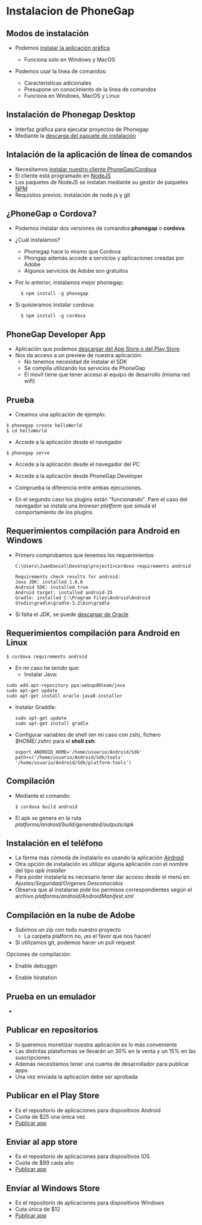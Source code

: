 # Instalacion de PhoneGap

## Modos de instalación

* Podemos [instalar la aplicación gráfica](http://docs.phonegap.com/getting-started/1-install-phonegap/desktop/)
  - Funciona solo en Windows y MacOS
  
* Podemos usar la linea de comandos:
  * Características adicionales
  * Presupone un conocimiento de la línea de comandos
  * Funciona en Windows, MacOS y Linux


## Instalación de Phonegap Desktop
* Interfaz gráfica para ejecutar proyectos de Phonegap
* Mediante la  [descarga del paquete de instalación](http://docs.phonegap.com/getting-started/1-install-phonegap/desktop/)


## Intalación de la aplicación de línea de comandos
* Necesitamos [instalar nuestro cliente PhoneGap/Cordova](http://docs.phonegap.com/getting-started/1-install-phonegap/cli/)
* El cliente está programado en [NodeJS](https://nodejs.org/)
* Los paquetes de NodeJS se instalan mediante su gestor de paquetes [NPM](https://www.npmjs.com/)
* Requisitos previos: instalación de node.js y git


## ¿PhoneGap o Cordova?


* Podemos instalar dos versiones de comandos:**phonegap** o **cordova**. 
* ¿Cuál instalamos?

  * Phonegap hace lo mismo que Cordova
  * Phongap además accede a servicios y aplicaciones creadas por Adobe
  * Algunos servicios de Adobe son gratuitos

* Por lo anterior, instalamos mejor phonegap:

  ```
    $ npm install -g phonegap
  ```

* Si quisieramos instalar cordova:

  ```
    $ npm install -g cordova
  ```




## PhoneGap Developer App

- Aplicación que podemos [descargar del App Store o del Play Store](http://docs.phonegap.com/getting-started/2-install-mobile-app/).
- Nos da acceso a un preview de nuestra aplicación:
  - No tenemos necesidad de instalar el SDK
  - Se compila utilizando los servicios de PhoneGap
  - El movil tiene que tener acceso al equipo de desarrollo (misma red wifi)
  

## Prueba 

- Creamos una aplicación de ejemplo:

```
$ phonegap create helloWorld
$ cd helloWorld
```
- Accede a la aplicación desde el navegador

```
$ phonegap serve
```

- Accede a la aplicación desde el navegador del PC
- Accede a la aplicación desde PhoneGap Developer

- Comprueba la diferencia entre ambas ejecuciones.
- En el segundo caso los plugins están "funcionando". Pare el caso del navegador se instala una *browser platform* que simula el comportamiento de los plugins.
  
## Requerimientos compilación para Android en Windows
- Primero comprobamos que tenemos los requerimientos
  ```
  C:\Users\JuanDaniel\Desktop\project1>cordova requirements android
  
  Requirements check results for android:
  Java JDK: installed 1.8.0
  Android SDK: installed true
  Android target: installed android-25
  Gradle: installed C:\Program Files\Android\Android Studio\gradle\gradle-3.2\bin\gradle
  ```
* Si falta el JDK, se puede [descargar de Oracle](http://www.oracle.com/technetwork/java/javase/downloads/jdk8-downloads-2133151.html)


## Requerimientos compilación para Android en Linux
```
$ cordova requirements android
```
- En mi caso he tenido que:
  - Instalar Java:
```
sudo add-apt-repository ppa:webupd8team/java
sudo apt-get update
sudo apt-get install oracle-java8-installer
```
  - Instalar Graddle:

    ```
    sudo apt-get update
    sudo apt-get install gradle
    ```

  - Configurar variables de shell (en mi caso con zsh), fichero _$HOME/.zshrc_ para el **shell zsh**:

      ```
      export ANDROID_HOME='/home/usuario/Android/Sdk'
      path+=('/home/usuario/Android/Sdk/tools' '/home/usuario/Android/Sdk/platform-tools')
      ```

## Compilación

- Mediante el comando:
  
  ```
  $ cordova build android
  ```
- El apk se genera en la ruta *platforms/android/build/generated/outputs/apk*

## Instalación en el teléfono 
- La forma más cómoda de instalarlo es usando la aplicación [Airdroid](https://web.airdroid.com/)
- Otra opción de instalación es utilizar alguna aplicación con el nombre del tipo *apk installer*
- Para poder instalarla es necesario tener dar acceso desde el menú en *Ajustes/Seguridad/Origenes Desconocidos*
- Observa que al instalarse pide los permisos correspondientes según el archivo *platforms/android/AndroidManifest.xml*

## Compilación en la nube de Adobe
- Subimos un zip con todo nuestro proyecto
  - La carpeta platform no, ¡es el favor que nos hacen!
- Si utilizamos git, podemos hacer un pull request

Opciones de compilación:
- Enable debuggin

- Enable hiratation

## Prueba en un emulador
- 

## Publicar en repositorios
- Si queremos monetizar nuestra aplicación es lo más conveniente
- Las distintas plataformas se llevarán un 30% en la venta y un 15% en las suscripciones
- Además necesitamos tener una cuenta de desarrollador para publicar apps
- Una vez envíada la aplicación debe ser aprobada

## Publicar en el Play Store
- Es el repositorio de aplicaciones para dispositivos Android
- Cuota de $25 una única vez
- [Publicar app](https://play.google.com/apps/publish/signup/)


## Enviar al app store
- Es el repositorio de aplicaciones para dispositivos IOS
- Cuota de $99 cada año
- [Publicar app](https://developer.apple.com/app-store/submissions/)

## Enviar al Windows Store
- Es el repositorio de aplicaciones para dispositivos Windows
- Cuta única de $12
- [Publicar app](https://developer.microsoft.com/es-es/store/publish-apps)